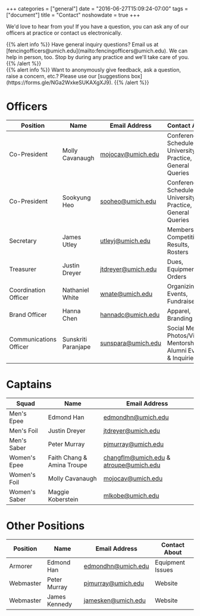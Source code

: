 +++
categories = ["general"]
date = "2016-06-27T15:09:24-07:00"
tags = ["document"]
title = "Contact"
noshowdate = true
+++

We'd love to hear from you! If you have a question, you can ask any of our officers at practice or contact us electronically.

<div class="container-fluid">
    <div class="row">

<div class="col-md-6">
{{% alert info %}}
Have general inquiry questions?
Email us at [fencingofficers@umich.edu](mailto:fencingofficers@umich.edu).
We can help in person, too. Stop by during any practice and we'll take care of you.
{{% /alert %}}
</div>

<div class="col-md-6">
{{% alert info %}}
Want to anonymously give feedback, ask a question, raise a concern, etc.?
Please use our [suggestions box](https://forms.gle/NGa2WxkeSUKAXgXJ9).
{{% /alert %}}
</div>
</div>
</div>


# Officers
| Position               | Name            | Email Address                                   | Contact About                            |
|------------------------|-----------------|-------------------------------------------------|------------------------------------------|
| Co-President           | Molly Cavanaugh | [mojocav@umich.edu](mailto:mojocav@umich.edu)   | Conference(s), Schedule, University Info, Practice, General Queries                |
| Co-President           | Sookyung Heo    | [sooheo@umich.edu](mailto:sooheo@umich.edu)     | Conference(s), Schedule, University Info, Practice, General Queries |
| Secretary              | James Utley     | [utleyj@umich.edu](mailto:utleyj@umich.edu)     | Membership, Competition Results, Rosters |
| Treasurer              | Justin Dreyer   | [jtdreyer@umich.edu](mailto:jtdreyer@umich.edu) | Dues, Equipment Orders                   |
| Coordination Officer   | Nathaniel White | [wnate@umich.edu](mailto:wnate@umich.edu)     | Organizing Events, Fundraisers           |
| Brand Officer          | Hanna Chen      | [hannadc@umich.edu](mailto:hannadc@umich.edu)   | Apparel, Branding                        |
| Communications Officer | Sunskriti Paranjape | [sunspara@umich.edu](mailto:sunspara@umich.edu)       | Social Media, Photos/Videos, Mentorship, Alumni Events & Inquiries  |

# Captains
| Squad                  | Name                       | Email Address                                   |
|------------------------|----------------------------|-------------------------------------------------|
| Men's Epee             | Edmond Han                 | [edmondhn@umich.edu](mailto:edmondhn@umich.edu) |
| Men's Foil             | Justin Dreyer              | [jtdreyer@umich.edu](mailto:jtdreyer@umich.edu) |
| Men's Saber            | Peter Murray               | [pjmurray@umich.edu](mailto:pjmurray@umich.edu) |
| Women's Epee           | Faith Chang & Amina Troupe | [changflm@umich.edu](mailto:changflm@umich.edu) & [atroupe@umich.edu](mailto:atroupe@umich.edu) |
| Women's Foil           | Molly Cavanaugh            | [mojocav@umich.edu](mailto:mojocav@umich.edu)   |
| Women's Saber          | Maggie Koberstein          | [mlkobe@umich.edu](mailto:mlkobe@umich.edu)     |

# Other Positions
| Position               | Name            | Email Address                                   | Contact About                            |
|------------------------|-----------------|-------------------------------------------------|------------------------------------------|
| Armorer                | Edmond Han      | [edmondhn@umich.edu](mailto:edmondhn@umich.edu) | Equipment Issues                         |
| Webmaster              | Peter Murray    | [pjmurray@umich.edu](mailto:pjmurray@umich.edu) | Website                                  |
| Webmaster              | James Kennedy   | [jamesken@umich.edu](mailto:jamesken@umich.edu) | Website                                  |
